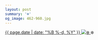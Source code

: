 ```yaml
---
layout: post
summary: '❄️'
og_image: 462-960.jpg
---
```


<p>
 <time>
  <a href="/462">
   {{ page.date | date: "%B %-d, %Y" }}
  </a>
 </time>
 <a href="/462">
  <img alt="❄️" data-taken="1/17/2016" sizes="(min-width: 700px) 50vw, calc(100vw - 2rem)" src="{{ site.assets_url }}/462-480.jpg" srcset="{{ site.assets_url }}/462-960.jpg 960w, {{ site.assets_url }}/462-720.jpg 720w, {{ site.assets_url }}/462-480.jpg 480w, {{ site.assets_url }}/462-240.jpg 240w"/>
 </a>
 <span>
  ❄️
 </span>
</p>
